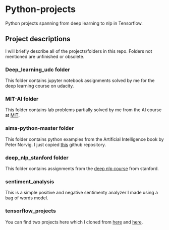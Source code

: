 # Python-projects

Python projects spanning from deep learning to nlp in Tensorflow.

## Project descriptions

I will briefly describe all of the projects/folders in this repo. Folders not mentioned are unfinished or obsolete.

### Deep_learning_udc folder

This folder contains jupyter notebook assignments solved by me for the deep learning course on udacity.

### MIT-AI folder

This folder contains lab problems partially solved by me from the AI course at [MIT](https://ocw.mit.edu/courses/electrical-engineering-and-computer-science/6-034-artificial-intelligence-fall-2010/assignments/).

### aima-python-master folder

This folder contains python examples from the Artificial Intelligence book by Peter Norvig. I just copied [this](https://github.com/aimacode/aima-python) github repository.

### deep_nlp_stanford folder

This folder contains assignments from the [deep nlp course](http://cs224d.stanford.edu/syllabus.html) from stanford.

### sentiment_analysis

This is a simple positive and negative sentimenty analyzer I made using a bag of words model.

### tensorflow_projects

You can find two projects here which I cloned from [here](https://github.com/martin-gorner/tensorflow-mnist-tutorial) and [here](https://github.com/martin-gorner/tensorflow-rnn-shakespeare).
